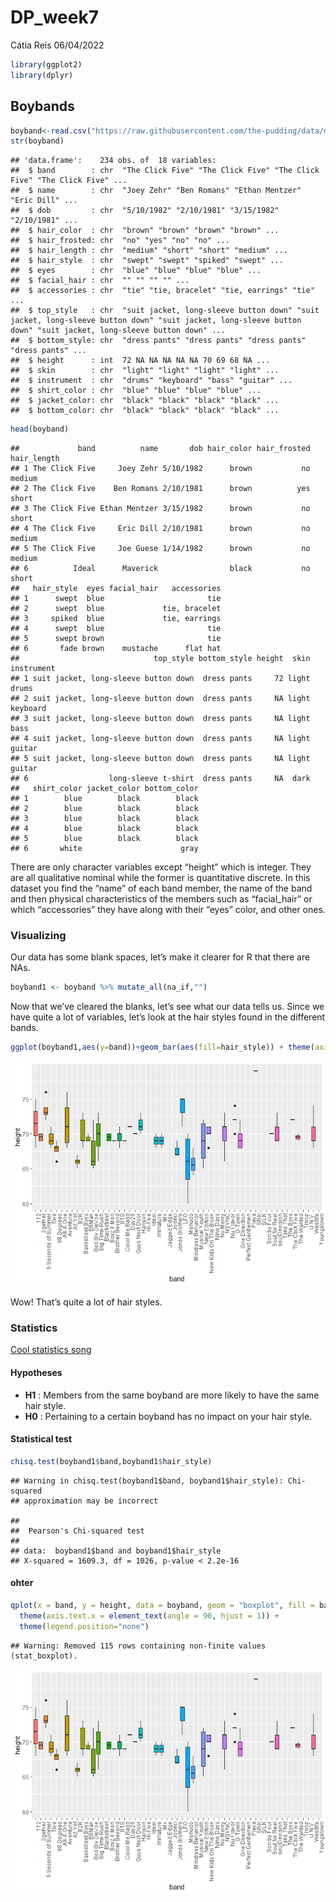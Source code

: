 DP_week7
================
Cátia Reis
06/04/2022

``` r
library(ggplot2)
library(dplyr)
```

## Boybands

``` r
boyband<-read.csv("https://raw.githubusercontent.com/the-pudding/data/master/boybands/boys.csv")
str(boyband)
```

    ## 'data.frame':    234 obs. of  18 variables:
    ##  $ band        : chr  "The Click Five" "The Click Five" "The Click Five" "The Click Five" ...
    ##  $ name        : chr  "Joey Zehr" "Ben Romans" "Ethan Mentzer" "Eric Dill" ...
    ##  $ dob         : chr  "5/10/1982" "2/10/1981" "3/15/1982" "2/10/1981" ...
    ##  $ hair_color  : chr  "brown" "brown" "brown" "brown" ...
    ##  $ hair_frosted: chr  "no" "yes" "no" "no" ...
    ##  $ hair_length : chr  "medium" "short" "short" "medium" ...
    ##  $ hair_style  : chr  "swept" "swept" "spiked" "swept" ...
    ##  $ eyes        : chr  "blue" "blue" "blue" "blue" ...
    ##  $ facial_hair : chr  "" "" "" "" ...
    ##  $ accessories : chr  "tie" "tie, bracelet" "tie, earrings" "tie" ...
    ##  $ top_style   : chr  "suit jacket, long-sleeve button down" "suit jacket, long-sleeve button down" "suit jacket, long-sleeve button down" "suit jacket, long-sleeve button down" ...
    ##  $ bottom_style: chr  "dress pants" "dress pants" "dress pants" "dress pants" ...
    ##  $ height      : int  72 NA NA NA NA NA 70 69 68 NA ...
    ##  $ skin        : chr  "light" "light" "light" "light" ...
    ##  $ instrument  : chr  "drums" "keyboard" "bass" "guitar" ...
    ##  $ shirt_color : chr  "blue" "blue" "blue" "blue" ...
    ##  $ jacket_color: chr  "black" "black" "black" "black" ...
    ##  $ bottom_color: chr  "black" "black" "black" "black" ...

``` r
head(boyband)
```

    ##             band          name       dob hair_color hair_frosted hair_length
    ## 1 The Click Five     Joey Zehr 5/10/1982      brown           no      medium
    ## 2 The Click Five    Ben Romans 2/10/1981      brown          yes       short
    ## 3 The Click Five Ethan Mentzer 3/15/1982      brown           no       short
    ## 4 The Click Five     Eric Dill 2/10/1981      brown           no      medium
    ## 5 The Click Five     Joe Guese 1/14/1982      brown           no      medium
    ## 6          Ideal      Maverick                black           no       short
    ##   hair_style  eyes facial_hair   accessories
    ## 1      swept  blue                       tie
    ## 2      swept  blue             tie, bracelet
    ## 3     spiked  blue             tie, earrings
    ## 4      swept  blue                       tie
    ## 5      swept brown                       tie
    ## 6       fade brown    mustache      flat hat
    ##                              top_style bottom_style height  skin instrument
    ## 1 suit jacket, long-sleeve button down  dress pants     72 light      drums
    ## 2 suit jacket, long-sleeve button down  dress pants     NA light   keyboard
    ## 3 suit jacket, long-sleeve button down  dress pants     NA light       bass
    ## 4 suit jacket, long-sleeve button down  dress pants     NA light     guitar
    ## 5 suit jacket, long-sleeve button down  dress pants     NA light     guitar
    ## 6                  long-sleeve t-shirt  dress pants     NA  dark           
    ##   shirt_color jacket_color bottom_color
    ## 1        blue        black        black
    ## 2        blue        black        black
    ## 3        blue        black        black
    ## 4        blue        black        black
    ## 5        blue        black        black
    ## 6       white                      gray

There are only character variables except “height” which is integer.
They are all qualitative nominal while the former is quantitative
discrete. In this dataset you find the “name” of each band member, the
name of the band and then physical characteristics of the members such
as “facial_hair” or which “accessories” they have along with their
“eyes” color, and other ones.

### Visualizing

Our data has some blank spaces, let’s make it clearer for R that there
are NAs.

``` r
boyband1 <- boyband %>% mutate_all(na_if,"")
```

Now that we’ve cleared the blanks, let’s see what our data tells us.
Since we have quite a lot of variables, let’s look at the hair styles
found in the different bands.

``` r
ggplot(boyband1,aes(y=band))+geom_bar(aes(fill=hair_style)) + theme(axis.text.x = element_text(angle = 90, vjust = 0.5, hjust=1))
```

![](DP_week7_files/figure-gfm/unnamed-chunk-4-1.png)<!-- -->

Wow! That’s quite a lot of hair styles.

### Statistics

[Cool statistics song](https://youtu.be/BvWefB4NGGI?t=22)

#### Hypotheses

-   **H1** : Members from the same boyband are more likely to have the
    same hair style.
-   **H0** : Pertaining to a certain boyband has no impact on your hair
    style.

#### Statistical test

``` r
chisq.test(boyband1$band,boyband1$hair_style)
```

    ## Warning in chisq.test(boyband1$band, boyband1$hair_style): Chi-squared
    ## approximation may be incorrect

    ## 
    ##  Pearson's Chi-squared test
    ## 
    ## data:  boyband1$band and boyband1$hair_style
    ## X-squared = 1609.3, df = 1026, p-value < 2.2e-16

#### ohter

``` r
qplot(x = band, y = height, data = boyband, geom = "boxplot", fill = band) + 
  theme(axis.text.x = element_text(angle = 90, hjust = 1)) + 
  theme(legend.position="none")
```

    ## Warning: Removed 115 rows containing non-finite values (stat_boxplot).

![](DP_week7_files/figure-gfm/unnamed-chunk-6-1.png)<!-- -->
